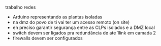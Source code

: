 trabalho redes

- Arduino representando as plantas isoladas
- na dmz do povo de ti vai ter um acesso remoto (on site)
- eh preciso garantir segurança entre as CLPs isolados e a DMZ local
- switch devem ser ligados pra redundância de ate 1link em camada 2
- firewalls devem ser configurados
